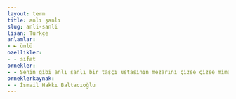 ```yaml
---
layout: term
title: anlı şanlı
slug: anli-sanli
lisan: Türkçe
anlamlar:
- ► ünlü
ozellikler:
- - sıfat
ornekler:
- - Senin gibi anlı şanlı bir taşçı ustasının mezarını çizse çizse mimar Sedat Bey çizer.
orneklerkaynak:
- - İsmail Hakkı Baltacıoğlu
---
```

